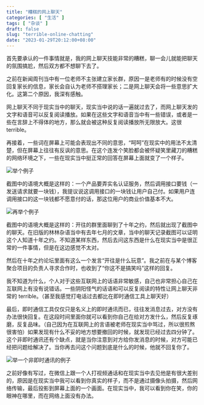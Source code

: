 ```yaml
---
title: "糟糕的网上聊天"
categories: [ "生活" ]
tags: [ "杂谈" ]
draft: false
slug: "terrible-online-chatting"
date: "2023-01-29T20:12:00+08:00"
---
```


首先要承认的一件事情就是，我的网上聊天技能非常的糟糕，聊一会儿就能把聊天的氛围搞尬，然后双方都不想聊下去了。

之前在新闻周刊当中有一位老师不主张建立家长群，原因一是老师有的时候没有空回复家长的信息，家长会自认为老师不搭理家长；二是网上聊天会将一些意思扩大化。这第二个原因，我深有感触。

网上聊天不同于现实当中的聊天，现实当中说的话一遍就过去了，而网上聊天发的文字和语音可以反复阅读播放。如果在这些文字和语音当中有一些错误，或者是一些在言辞上不得体的地方，那么就会被这种反复阅读播放所无限放大。这很 terrible。

再接着，一些词在屏幕上可能会表现出不同的意思，“呵呵”在现实中的用法不太清楚，但在屏幕上往往有反讽的意思。在这个连发个笑脸都会被怀疑笑里藏刀的糟糕的网络环境之下，一些在现实当中挺正常的回答在屏幕上面就变了一个样子。

![举个例子][1]

截图中的语境大概是这样的：一个产品要弄实名认证服务，然后调用接口要钱（一发送请求就要一块钱），我提议说这调用接口的一块钱让用户自己付。如果用户连调用接口的这一块钱都不愿意付的话，那这位用户的商业价值基本不大。

![再举个例子][2]

截图中的语境大概是这样的：开往的群里面聊到了十年之约，然后就出现了截图中的聊天。在旧版的林林杂语当中有去年七月的文章，当中的聊天记录截图可以证明这个人知道十年之约。不知道某样东西，然后去问这东西是什么在现实当中是很正常的一件事情，但是在这边感觉不太对。

然后在十年之约论坛里面有这么一个发言“开往是什么玩意”。我之前在与某个博客聚合项目的负责人寻求合作时，也收到了“你这不是搞笑吗”这样的回复。

我不知道为什么，个人对于这些互联网上的话语非常敏感，自己也非常担心自己在互联网上有没有说错话。一些阴阳怪气的话语和可以反复阅读的特性让网上聊天非常的 terrible。（甚至我感觉打电话过去都比在即时通信工具上聊天好）

最后，即时通信工具仅仅只是名义上的即时通讯而已，往往发消息过去，对方没有办法很快回复。在这段时间里面你就可以看到你自己在给对方发什么，然后反复琢磨，反复品味。（自己因为在互联网上的言语被老师在现实当中骂过，所以很煎熬很害怕）如果发现有什么不妥的地方想要撤回的时候，就发现已经过去四分钟了。这个非即时通讯还有个缺点，就是当你注意到对方给你发消息的时候，对方可能已经把问题给解决了。当你再去问这个问题到底是什么的时候，他就不回复你了。

![举一个非即时通讯的例子][3]

之前好像有写过，在微信上跟一个人打视频通话和在现实当中去见他是有很大差别的，原因是在现实当中我可以看到你真实的样子，而不是通过摄像头拍摄，然后网络传输，最后投影到屏幕上面的一个画面。在现实当中，我可以看到你在笑，你的眼神在哪里，而在网络上面没有办法。


  [1]: https://www.xiaozonglin.cn/usr/uploads/2023/01/2226031656.png
  [2]: https://www.xiaozonglin.cn/usr/uploads/2023/01/626988648.png
  [3]: https://www.xiaozonglin.cn/usr/uploads/2023/01/1840280646.png